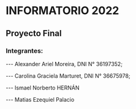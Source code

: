 # INFORMATORIO 2022
## Proyecto Final
### Integrantes:
 
--- Alexander Ariel Moreira, DNI N° 36197352;

--- Carolina Graciela Marturet, DNI N° 36675978;

--- Ismael Norberto HERNÁN 

--- Matias Ezequiel Palacio